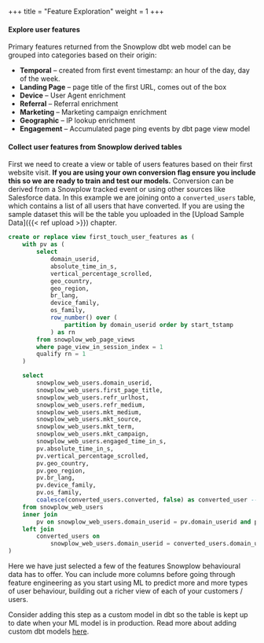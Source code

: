 +++
title = "Feature Exploration"
weight = 1
+++

#### Explore user features

Primary features returned from the Snowplow dbt web model can be grouped into categories based on their origin:

* **Temporal** – created from first event timestamp: an hour of the day, day of the week.
* **Landing Page** – page title of the first URL, comes out of the box
* **Device** –  User Agent enrichment
* **Referral** – Referral enrichment
* **Marketing** –  Marketing campaign enrichment
* **Geographic** – IP lookup enrichment
* **Engagement** – Accumulated page ping events by dbt page view model

#### Collect user features from Snowplow derived tables
First we need to create a view or table of users features based on their first website visit. **If you are using your own conversion flag ensure you include this so we are ready to train and test our models.** Conversion can be derived from a Snowplow tracked event or using other sources like Salesforce data. 
In this example we are joining onto a `converted_users` table, which contains a list of all users that have converted. If you are using the sample dataset this will be the table you uploaded in the [Upload Sample Data]({{< ref upload >}}) chapter.

```sql
create or replace view first_touch_user_features as (
    with pv as (
        select
            domain_userid,
            absolute_time_in_s,
            vertical_percentage_scrolled,
            geo_country,
            geo_region,
            br_lang,
            device_family,
            os_family,
            row_number() over (
                partition by domain_userid order by start_tstamp
            ) as rn
        from snowplow_web_page_views
        where page_view_in_session_index = 1
        qualify rn = 1
    )

    select
        snowplow_web_users.domain_userid,
        snowplow_web_users.first_page_title,
        snowplow_web_users.refr_urlhost,
        snowplow_web_users.refr_medium,
        snowplow_web_users.mkt_medium,
        snowplow_web_users.mkt_source,
        snowplow_web_users.mkt_term,
        snowplow_web_users.mkt_campaign,
        snowplow_web_users.engaged_time_in_s,
        pv.absolute_time_in_s,
        pv.vertical_percentage_scrolled,
        pv.geo_country,
        pv.geo_region,
        pv.br_lang,
        pv.device_family,
        pv.os_family,
        coalesce(converted_users.converted, false) as converted_user -- Your conversion flag here
    from snowplow_web_users
    inner join
        pv on snowplow_web_users.domain_userid = pv.domain_userid and pv.rn = 1
    left join
        converted_users on
            snowplow_web_users.domain_userid = converted_users.domain_userid
)

```

Here we have just selected a few of the features Snowplow behavioural data has to offer. You can include more columns before going through feature engineering as you start using ML to predict more and more types of user behaviour, building out a richer view of each of your customers / users. 

Consider adding this step as a custom model in dbt so the table is kept up to date when your ML model is in production. Read more about adding custom dbt models [here](https://snowplow.github.io/dbt-snowplow-web/#!/overview/snowplow_web).
